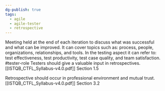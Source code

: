 ```yaml
---
dg-publish: true
tags:
  - agile
  - agile-tester
  - retrospective
---
```

Meeting held at the end of each iteration to discuss what was successful and what can be improved.
It can cover topics such as: process, people, organizations, relationships, and tools.
In the testing aspect it can refer to: test effectiveness, test productivity, test case quality, and team satisfaction.
#tester-role 
Testers should give a valuable input in retrospectives. [[ISTQB_CTFL_Syllabus-v4.0.pdf]] Section 1.5

Retrospective should occur in professional environment and mutual trust. [[ISTQB_CTFL_Syllabus-v4.0.pdf]] Section 3.2
